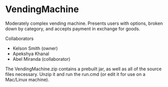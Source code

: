 # VendingMachine
Moderately complex vending machine. Presents users with options, broken down by category, and accepts payment in exchange for goods. 

Collaborators

* Kelson Smith (owner)
* Apekshya Khanal
* Abel Miranda (collaborator)

The VendingMachine.zip contains a prebuilt jar, as well as all of the source files necessary. Unzip it and run the run.cmd (or edit it for use on a Mac/Linux machine).
